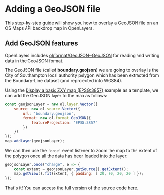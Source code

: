 # Adding a GeoJSON file

This step-by-step guide will show you how to overlay a GeoJSON file on an OS Maps API backdrop map in OpenLayers.

## Add GeoJSON features

OpenLayers includes [ol/format/GeoJSON~GeoJSON](https://openlayers.org/en/latest/apidoc/module-ol_format_GeoJSON-GeoJSON.html) for reading and writing data in the GeoJSON format.

The GeoJSON file (called **boundary.geojson**) we are going to overlay is the City of Southampton local authority polygon which has been extracted from the Boundary-Line dataset (and reprojected into WGS84).

Using the [Display a basic ZXY map (EPSG:3857)](https://labs.os.uk/public/os-data-hub-examples/os-maps-api/zxy-3857-basic-map#openlayers) example as a template, we can add the GeoJSON layer to the map as follows:

```js
const geojsonLayer = new ol.layer.Vector({
    source: new ol.source.Vector({
        url: 'boundary.geojson',
        format: new ol.format.GeoJSON({
            featureProjection: 'EPSG:3857'
        })
    })
});
map.addLayer(geojsonLayer);
```

We can then use the `'once'` event listener to zoom the map to the extent of the polygon once all the data has been loaded into the layer:

```js
geojsonLayer.once("change", e => {
    const extent = geojsonLayer.getSource().getExtent();
    map.getView().fit(extent, { padding: [ 20, 20, 20, 20 ] });
});
```

That's it! You can access the full version of the source code [here](https://labs.os.uk/public/os-data-hub-tutorials/code-playground/#quick-start-adding-geojson-openlayers).
